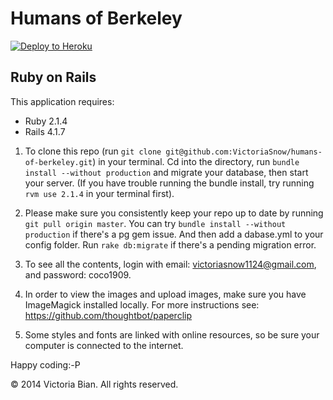 Humans of Berkeley
================


[![Deploy to Heroku](https://www.herokucdn.com/deploy/button.png)](https://heroku.com/deploy)

Ruby on Rails
-------------

This application requires:

- Ruby 2.1.4
- Rails 4.1.7


1. To clone this repo (run ```git clone git@github.com:VictoriaSnow/humans-of-berkeley.git```) in your terminal. Cd into the directory, run ```bundle install --without production``` and migrate your database, then start your server. (If you have trouble running the bundle install, try running ```rvm use 2.1.4``` in your terminal first).

2. Please make sure you consistently keep your repo up to date by running ```git pull origin master```.  You can try ```bundle install --without production``` if there's a pg gem issue. And then add a dabase.yml to your config folder. Run ```rake db:migrate``` if there's a pending migration error.

3. To see all the contents, login with email: victoriasnow1124@gmail.com, and password: coco1909.

4. In order to view the images and upload images, make sure you have ImageMagick installed locally. For more instructions see: https://github.com/thoughtbot/paperclip

5. Some styles and fonts are linked with online resources, so be sure your computer is connected to the internet.

Happy coding:-P





© 2014 Victoria Bian. All rights reserved.
